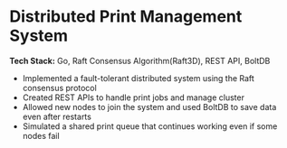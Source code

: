 # Distributed Print Management System
**Tech Stack:** Go, Raft Consensus Algorithm(Raft3D), REST API, BoltDB
- Implemented a fault-tolerant distributed system using the Raft consensus protocol
- Created REST APIs to handle print jobs and manage cluster
- Allowed new nodes to join the system and used BoltDB to save data even after restarts
- Simulated a shared print queue that continues working even if some nodes fail
